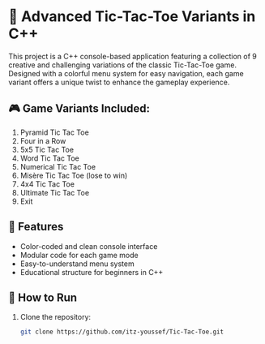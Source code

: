 # 🧠 Advanced Tic-Tac-Toe Variants in C++

This project is a C++ console-based application featuring a collection of 9 creative and challenging variations of the classic Tic-Tac-Toe game. Designed with a colorful menu system for easy navigation, each game variant offers a unique twist to enhance the gameplay experience.

## 🎮 Game Variants Included:
1. Pyramid Tic Tac Toe  
2. Four in a Row  
3. 5x5 Tic Tac Toe  
4. Word Tic Tac Toe  
5. Numerical Tic Tac Toe  
6. Misère Tic Tac Toe (lose to win)  
7. 4x4 Tic Tac Toe  
8. Ultimate Tic Tac Toe  
9. Exit  

## 📌 Features
- Color-coded and clean console interface
- Modular code for each game mode
- Easy-to-understand menu system
- Educational structure for beginners in C++

## 📂 How to Run
1. Clone the repository:
   ```bash
   git clone https://github.com/itz-youssef/Tic-Tac-Toe.git
